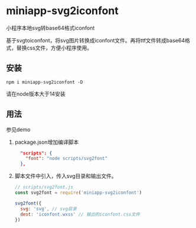 # miniapp-svg2iconfont

小程序本地svg转base64格式iconfont

基于svgtoiconfont，将svg图片转换成iconfont文件。再将ttf文件转成base64格式，替换css文件，方便小程序使用。

## 安装

```
npm i miniapp-svg2iconfont -D
```
请在node版本大于14安装

## 用法

参见demo

1. package.json增加编译脚本
   ```json
     "scripts": {
       "font": "node scripts/svg2font"
     },
   ```
2. 脚本文件中引入，传入svg目录和输出文件。
   ```js
   // scripts/svg2font.js
   const svg2font = require('miniapp-svg2iconfont')

   svg2font({
     svg: 'svg', // svg目录
     dest: 'iconfont.wxss' // 输出的iconfont.css文件
   })
   ```
